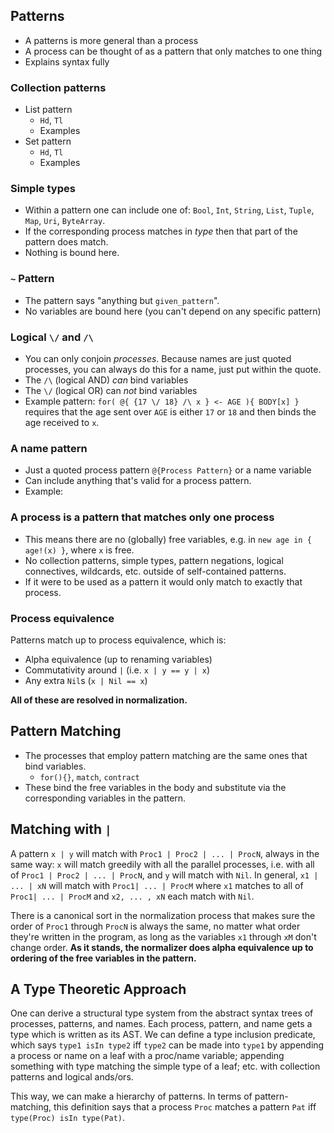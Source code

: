 ## Patterns

- A patterns is more general than a process
- A process can be thought of as a pattern that only matches to one thing
- Explains syntax fully

### Collection patterns
- List pattern
  - `Hd`, `Tl`
  - Examples
- Set pattern
  - `Hd`, `Tl`
  - Examples

### Simple types
- Within a pattern one can include one of: `Bool`, `Int`, `String`, `List`,
`Tuple`, `Map`, `Uri`, `ByteArray`.
- If the corresponding process matches in *type* then that part of the pattern does match.
- Nothing is bound here.

### `~` Pattern
- The pattern says "anything but `given_pattern`".
- No variables are bound here (you can't depend on any specific pattern)

### Logical `\/` and `/\`
- You can only conjoin *processes*. Because names are just quoted processes, you can always do this for a name, just put within the quote.
- The `/\` (logical AND) *can* bind variables
- The `\/` (logical OR) can *not* bind variables
- Example pattern: `for( @{ {17 \/ 18} /\ x } <- AGE ){ BODY[x] }` requires that the age sent over `AGE` is either `17` or `18` and then binds the age received to `x`.

### A name pattern
- Just a quoted process pattern `@{Process Pattern}` or a name variable
- Can include anything that's valid for a process pattern.
- Example:

### A process is a pattern that matches only one process
- This means there are no (globally) free variables, e.g. in `new age in { age!(x) }`, where `x` is free.
- No collection patterns, simple types, pattern negations, logical connectives, wildcards, etc. outside of self-contained patterns.
- If it were to be used as a pattern it would only match to exactly that process.

### Process equivalence
Patterns match up to process equivalence, which is:
- Alpha equivalence (up to renaming variables)
- Commutativity around `|` (i.e. `x | y == y | x`)
- Any extra `Nil`s (`x | Nil == x`)

**All of these are resolved in normalization.**


## Pattern Matching
- The processes that employ pattern matching are the same ones that bind variables.
  - `for(){}`, `match`, `contract`
- These bind the free variables in the body and substitute via the corresponding variables in the pattern.

## Matching with `|`
A pattern `x | y` will match with `Proc1 | Proc2 | ... | ProcN`, always in the same way:
`x` will match greedily with all the parallel processes, i.e. with all of
`Proc1 | Proc2 | ... | ProcN`, and `y` will match with `Nil`. In general, `x1 | ... | xN` will match
with `Proc1| ... | ProcM` where `x1` matches to all of `Proc1| ... | ProcM` and `x2, ... , xN` each
match with `Nil`.

There is a canonical sort in the normalization process that makes sure the order of `Proc1` through
`ProcN` is always the same, no matter what order they're written in the program, as long as the
variables `x1` through `xM` don't change order. **As it stands, the normalizer does alpha
equivalence up to ordering of the free variables in the pattern.**

## A Type Theoretic Approach
One can derive a structural type system from the abstract syntax trees of processes, patterns, and names. Each process, pattern, and name gets a type which is written as its AST. We can define a type inclusion predicate, which says `type1 isIn type2` iff `type2` can be made into `type1` by appending a process or name on a leaf with a proc/name variable; appending something with type matching the simple type of a leaf; etc. with collection patterns and logical ands/ors.

This way, we can make a hierarchy of patterns. In terms of pattern-matching, this definition says that a process `Proc` matches a pattern `Pat` iff `type(Proc) isIn type(Pat)`.
